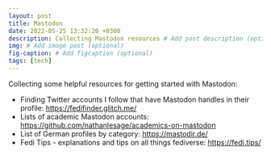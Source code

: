 ```yaml
---
layout: post
title: Mastodon
date: 2022-05-25 13:32:20 +0300
description: Collecting Mastodon resources # Add post description (optional)
img: # Add image post (optional)
fig-caption: # Add figcaption (optional)
tags: [tech]
---
```


Collecting some helpful resources for getting started with Mastodon:

* Finding Twitter accounts I follow that have Mastodon handles in their profile: https://fedifinder.glitch.me/
* Lists of academic Mastodon accounts: https://github.com/nathanlesage/academics-on-mastodon
* List of German profiles by category: https://mastodir.de/
* Fedi Tips - explanations and tips on all things fediverse: https://fedi.tips/
